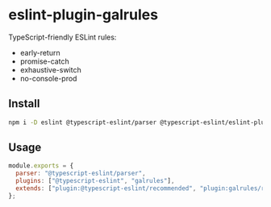 
# eslint-plugin-galrules

TypeScript-friendly ESLint rules:

- early-return
- promise-catch
- exhaustive-switch
- no-console-prod

## Install

```bash
npm i -D eslint @typescript-eslint/parser @typescript-eslint/eslint-plugin eslint-plugin-galrules
```

## Usage

```js
module.exports = {
  parser: "@typescript-eslint/parser",
  plugins: ["@typescript-eslint", "galrules"],
  extends: ["plugin:@typescript-eslint/recommended", "plugin:galrules/recommended"],
};
```
